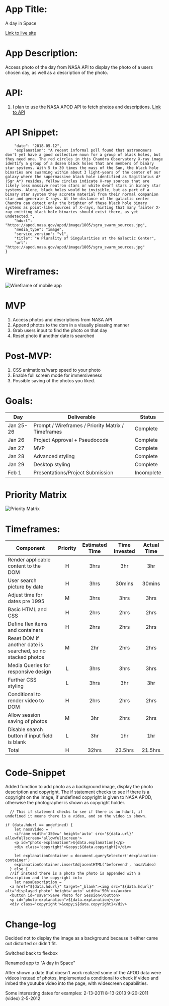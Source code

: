 
#  **App Title**:
A day in Space

[Link to live site](https://ginestah.github.io/A-day-in-Space/)

# **App Description**:
Access photo of the day from NASA API to display the photo of a users chosen day, as well as a description of the photo.
# **API**: 
1. I plan to use the NASA APOD API to fetch photos and descriptions.
[Link to API](https://api.nasa.gov/)
# **API Snippet**:
```{
    "date": "2018-05-12",
    "explanation": "A recent informal poll found that astronomers don't yet have a good collective noun for a group of black holes, but they need one. The red circles in this Chandra Observatory X-ray image identify a group of a dozen black holes that are members of binary star systems. With 5 to 30 times the mass of the Sun, the black hole binaries are swarming within about 3 light-years of the center of our galaxy where the supermassive black hole identified as Sagittarius A* (Sgr A*) resides. Yellow circles indicate X-ray sources that are likely less massive neutron stars or white dwarf stars in binary star systems. Alone, black holes would be invisible, but as part of a binary star system they accrete material from their normal companion star and generate X-rays. At the distance of the galactic center Chandra can detect only the brighter of these black hole binary systems as point-like sources of X-rays, hinting that many fainter X-ray emitting black hole binaries should exist there, as yet undetected.",
    "hdurl": "https://apod.nasa.gov/apod/image/1805/sgra_swarm_sources.jpg",
    "media_type": "image",
    "service_version": "v1",
    "title": "A Plurality of Singularities at the Galactic Center",
    "url": "https://apod.nasa.gov/apod/image/1805/sgra_swarm_sources.jpg"
}
```
# **Wireframes**:
![Wireframe of mobile app](https://res.cloudinary.com/dpbzq29kr/image/upload/c_scale,w_222/v1611609482/Screen_Shot_2021-01-25_at_4.17.39_PM_vxivvq.png)

# **MVP**
1. Access photos and descriptions from NASA API
2. Append photos to the dom in a visually pleasing manner
3. Grab users input to find the photo on that day
4. Reset photo if another date is searched

# **Post-MVP**: 
1. CSS animations/warp speed to your photo
2. Enable full screen mode for immersiveness 
3. Possible saving of the photos you liked.
# **Goals**: 

|  Day | Deliverable | Status
|---|---| ---|
|Jan 25-26| Prompt / Wireframes / Priority Matrix / Timeframes | Complete
|Jan 26| Project Approval + Pseudocode | Complete
|Jan 27| MVP | Complete
|Jan 28| Advanced styling| Complete
|Jan 29| Desktop styling | Complete
|Feb 1| Presentations/Project Submission | Incomplete

# **Priority Matrix**
![Priority Matrix](https://res.cloudinary.com/dpbzq29kr/image/upload/c_scale,w_700/v1611607939/Priority_matrix_oqpqrp.jpg)


# **Timeframes**: 


| Component | Priority | Estimated Time | Time Invested | Actual Time |
| --- | :---: |  :---: | :---: | :---: |
| Render applicable content to the DOM | H | 3hrs| 3hr|3hr|
| User search picture by date| H | 3hrs| 30mins|30mins|
| Adjust time for dates pre 1995|M|3hrs|3hrs|3hrs|
| Basic HTML and CSS| H | 2hrs|2hrs | 2hrs |
| Define flex items and containers| H | 2hrs|2hrs| 2hrs |
|Reset DOM if another date is searched, so no stacked photos|M|2hr|2hrs|2hrs|
|Media Queries for responsive design|L|3hrs|3hrs|3hrs|
|Further CSS styling|L|3hrs|3hr|3hr|
|Conditional to render video to DOM|H|2hrs|2hrs|2hrs|
|Allow session saving of photos|M|3hr|2hrs|2hrs|
|Disable search button if input field is blank|L|3hr|1hr|1hr|
| Total |H|32hrs|23.5hrs|21.5hrs|

# Code-Snippet

Added function to add photo as a background image, display the photo description and copyright. The if statement checks to see if there is a copyright on the image, if undefined copyright is given to NASA APOD, otherwise the photographer is shown as copyright holder.

``` 
  // This if statement checks to see if there is an hdurl, if undefined it means there is a video, and so the video is shown.

if (data.hdurl == undefined) {
    let nasaVideo = `
    <iframe width='350vw' height='auto' src='${data.url}' allowfullscreen='allowfullscreen'>
    <p id="photo-explanation">${data.explanation}</p>
    <div class='copyright'>&copy;${data.copyright}</div>
    `
    let explanationContainer = document.querySelector('#explanation-container')
    explanationContainer.insertAdjacentHTML('beforeend', nasaVideo)
  } else {
  //if instead there is a photo the photo is appended with a description and the copyright info
    let nasaDescription = `
  <a href="${data.hdurl}" target="_blank"><img src="${data.hdurl}" alt="displayed photo" height='auto' width='50%'></a><br>
  <button id="save">Save Photo for Session</button>
  <p id="photo-explanation">${data.explanation}</p>
  <div class='copyright'>&copy;${data.copyright}</div>
```

# Change-log
Decided not to display the image as a background because it either came out distorted or didn't fit.

Switched back to flexbox

Renamed app to "A day in Space"

After shown a date that doesn't work realized some of the APOD data were videos instead of photos, implemented a conditional to check if video and imbed the youtube video into the page, with widescreen capabilities.

Some interesting dates for examples:
2-13-2011
8-13-2013
9-20-2011 (video)
2-5-2012


